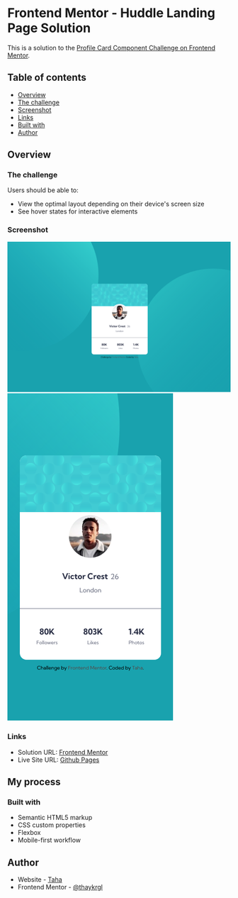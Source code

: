 # Frontend Mentor - Huddle Landing Page Solution

This is a solution to the [Profile Card Component Challenge on Frontend Mentor](https://www.frontendmentor.io/challenges/profile-card-component-cfArpWshJ).

## Table of contents

- [Overview](#overview)
- [The challenge](#the-challenge)
- [Screenshot](#screenshot)
- [Links](#links)
- [Built with](#built-with)
- [Author](#author)

## Overview

### The challenge

Users should be able to:

- View the optimal layout depending on their device's screen size
- See hover states for interactive elements

### Screenshot

<img src="./img/profile-card-component-desktop.png" alt="pcc-desktop">
<img src="./img/profile-card-component-mobile.png" alt="pcc-mobile">

### Links

- Solution URL: [Frontend Mentor](https://www.frontendmentor.io/profile/thaykrgl)
- Live Site URL: [Github Pages](https://thaykrgl.github.io/profile-card-component/)

## My process

### Built with

- Semantic HTML5 markup
- CSS custom properties
- Flexbox
- Mobile-first workflow

## Author

- Website - [Taha](https://www.linkedin.com/in/taha-ayk%C4%B1ro%C4%9Flu-589715197/)
- Frontend Mentor - [@thaykrgl](https://www.frontendmentor.io/profile/thaykrgl)

